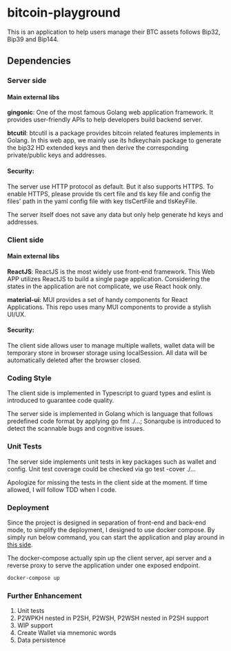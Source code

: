 # bitcoin-playground

This is an application to help users manage their BTC assets follows Bip32, Bip39 and Bip144. 

## Dependencies
### Server side

#### Main external libs
**gingonic**: 
One of the most famous Golang web application framework. It provides user-friendly APIs
to help developers build backend server. 

**btcutil**:
btcutil is a package provides bitcoin related features implements in Golang. In this web app, 
we mainly use its hdkeychain package to generate the bip32 HD extended keys and then derive 
the corresponding private/public keys and addresses.

#### Security:
The server use HTTP protocol as default. But it also supports HTTPS. To enable HTTPS, 
please provide tls cert file and tls key file and config the files' path in the yaml config
file with key tlsCertFile and tlsKeyFile.

The server itself does not save any data but only help generate hd keys and addresses. 

### Client side
#### Main external libs
**ReactJS**:
ReactJS is the most widely use front-end framework. This Web APP utilizes ReactJS to build a 
single page application. Considering the states in the application are not complicate, we use 
React hook only.

**material-ui**:
MUI provides a set of handy components for React Applications. This repo uses many MUI components to 
provide a stylish UI/UX.

#### Security:
The client side allows user to manage multiple wallets, wallet data will be temporary store in browser 
storage using localSession. All data will be automatically deleted after the browser closed.

### Coding Style
The client side is implemented in Typescript to guard types 
and eslint is introduced to guarantee code quality.

The server side is implemented in Golang which is language that follows predefined 
code format by applying go fmt ./...; Sonarqube is introduced to detect the scannable
bugs and cognitive issues.

### Unit Tests
The server side implements unit tests in key packages such as wallet and config. Unit test coverage 
could be checked via go test -cover ./...

Apologize for missing the tests in the client side at the moment. If time allowed, I will follow TDD
 when I code.

### Deployment
Since the project is designed in separation of front-end and back-end mode, to simplify the deployment,
I designed to use docker compose. By simply run below command, you can start the application and play around
 in [this side](http://localhost).

The docker-compose actually spin up the client server, api server and a reverse proxy to serve the application
 under one exposed endpoint.
```bash
docker-compose up
```

### Further Enhancement
1. Unit tests
2. P2WPKH nested in P2SH, P2WSH, P2WSH nested in P2SH support
3. WIP support
4. Create Wallet via mnemonic words
5. Data persistence 